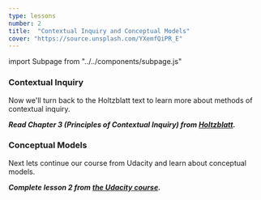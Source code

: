 ```yaml
---
type: lessons
number: 2
title:  "Contextual Inquiry and Conceptual Models"
cover: "https://source.unsplash.com/YXemfQiPR_E"
---
```

import Subpage from "../../components/subpage.js"

<Subpage slug="contextual-inquiry">

### Contextual Inquiry

Now we'll turn back to the Holtzblatt text to learn more about methods of contextual inquiry.

***Read Chapter 3 (Principles of Contextual Inquiry) from [Holtzblatt][holtz].***

</Subpage>
<Subpage slug="conceptual-models">

### Conceptual Models

Next lets continue our course from Udacity and learn about conceptual models.

***Complete lesson 2 from [the Udacity course][norman].***

</Subpage>

[holtz]: https://learning.oreilly.com/library/view/contextual-design-2nd/9780128011362/
[norman]: https://www.udacity.com/course/design101
